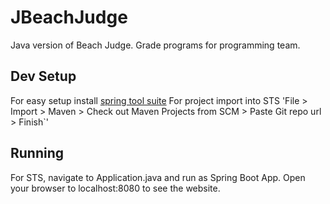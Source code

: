 # JBeachJudge
Java version of Beach Judge. Grade programs for programming team.

## Dev Setup
For easy setup install [spring tool suite](https://spring.io/tools)
For project import into STS 'File > Import > Maven > Check out Maven Projects from SCM >  Paste Git repo url > Finish`'

## Running
For STS, navigate to Application.java and run as Spring Boot App. Open your browser to localhost:8080 to see the website.
